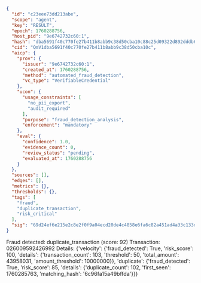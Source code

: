 ```json
{
  "id": "c23eee73dd213abe",
  "scope": "agent",
  "key": "RESULT",
  "epoch": 1760288756,
  "host_pid": "9e6742732c60:1",
  "hash": "dba5691f40c770fe27b411b8abb9c38d50cba10c88c25d09322d892dddb6ed71",
  "cid": "QmV1dba5691f40c770fe27b411b8abb9c38d50cba10c",
  "aicp": {
    "prov": {
      "issuer": "9e6742732c60:1",
      "created_at": 1760288756,
      "method": "automated_fraud_detection",
      "vc_type": "VerifiableCredential"
    },
    "ucon": {
      "usage_constraints": [
        "no_pii_export",
        "audit_required"
      ],
      "purpose": "fraud_detection_analysis",
      "enforcement": "mandatory"
    },
    "eval": {
      "confidence": 1.0,
      "evidence_count": 0,
      "review_status": "pending",
      "evaluated_at": 1760288756
    }
  },
  "sources": [],
  "edges": [],
  "metrics": {},
  "thresholds": {},
  "tags": [
    "fraud",
    "duplicate_transaction",
    "risk_critical"
  ],
  "sig": "69d24ef6e215e2c8e2f0f9a04ecd20de4c4858e6fa6c82a451ad4a33c133db73"
}
```

Fraud detected: duplicate_transaction (score: 92)
Transaction: 026009592426992
Details: {'velocity': {'fraud_detected': True, 'risk_score': 100, 'details': {'transaction_count': 103, 'threshold': 50, 'total_amount': 43958031, 'amount_threshold': 10000000}}, 'duplicate': {'fraud_detected': True, 'risk_score': 85, 'details': {'duplicate_count': 102, 'first_seen': 1760285763, 'matching_hash': '6c96fa15a49bffda'}}}